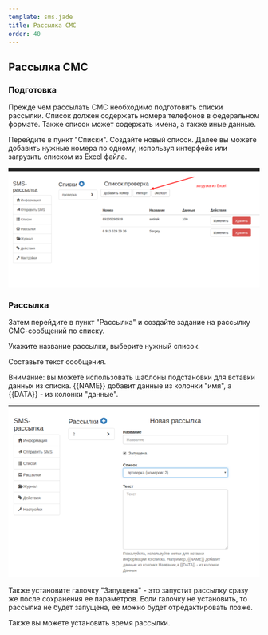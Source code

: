 ```yaml
--- 
template: sms.jade
title: Рассылка СМС
order: 40
---
```


## Рассылка СМС


### Подготовка

Прежде чем рассылать СМС необходимо подготовить списки рассылки. Список должен содержать номера телефонов в федеральном формате. Также список может содержать имена, а также иные данные.

Перейдите в пункт "Списки". Создайте новый список. Далее вы можете добавить нужные номера по одному, используя интерфейс или загрузить списком из Excel файла. 

![](images/list.png)

### Рассылка

Затем перейдите в пункт "Рассылка" и создайте задание на рассылку СМС-сообщений по списку. 

Укажите название рассылки, выберите нужный список. 

Составьте текст сообщения. 

Внимание: вы можете использовать шаблоны подстановки для вставки данных из списка. {{NAME}} добавит данные из колонки "имя", а {{DATA}} - из колонки "данные". 

![](images/prepare_task.png)

Также установите галочку "Запущена" - это запустит рассылку сразу же после сохранения ее параметров. Если галочку не установить, то рассылка не будет запущена, ее можно будет отредактировать позже.

Также вы можете установить время рассылки.

